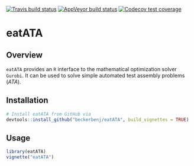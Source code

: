 <!-- badges: start -->
[![Travis build status](https://travis-ci.org/beckerbenj/eatATA.svg?branch=master)](https://travis-ci.org/beckerbenj/eatATA)
[![AppVeyor build status](https://ci.appveyor.com/api/projects/status/github/beckerbenj/eatATA?branch=master&svg=true)](https://ci.appveyor.com/project/beckerbenj/eatATA)
[![Codecov test coverage](https://codecov.io/gh/beckerbenj/eatATA/branch/master/graph/badge.svg)](https://codecov.io/gh/beckerbenj/eatATA?branch=master)
<!-- badges: end -->


# eatATA

## Overview

`eatATA` provides an `R` interface to the mathematical optimization solver `Gurobi`. It can be used to solve simple automated test assembly problems (*ATA*).

## Installation

```R
# Install eatATA from GitHub via
devtools::install_github("beckerbenj/eatATA", build_vignettes = TRUE)
```

## Usage

```R
library(eatATA)
vignette("eatATA")
```
